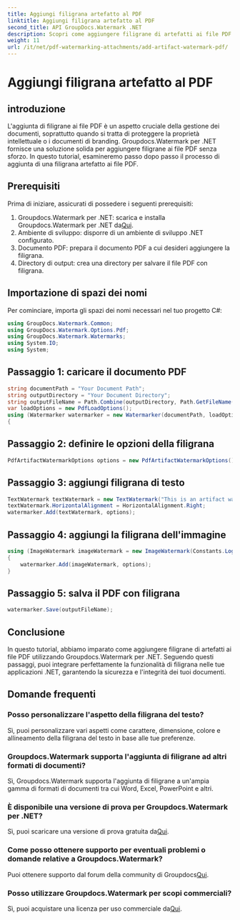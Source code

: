 ```yaml
---
title: Aggiungi filigrana artefatto al PDF
linktitle: Aggiungi filigrana artefatto al PDF
second_title: API GroupDocs.Watermark .NET
description: Scopri come aggiungere filigrane di artefatti ai file PDF senza sforzo utilizzando Groupdocs.Watermark per .NET. Proteggi i tuoi documenti con facilità.
weight: 11
url: /it/net/pdf-watermarking-attachments/add-artifact-watermark-pdf/
---
```


# Aggiungi filigrana artefatto al PDF

## introduzione
L'aggiunta di filigrane ai file PDF è un aspetto cruciale della gestione dei documenti, soprattutto quando si tratta di proteggere la proprietà intellettuale o i documenti di branding. Groupdocs.Watermark per .NET fornisce una soluzione solida per aggiungere filigrane ai file PDF senza sforzo. In questo tutorial, esamineremo passo dopo passo il processo di aggiunta di una filigrana artefatto ai file PDF.
## Prerequisiti
Prima di iniziare, assicurati di possedere i seguenti prerequisiti:
1.  Groupdocs.Watermark per .NET: scarica e installa Groupdocs.Watermark per .NET da[Qui](https://releases.groupdocs.com/Watermark/net/).
2. Ambiente di sviluppo: disporre di un ambiente di sviluppo .NET configurato.
3. Documento PDF: prepara il documento PDF a cui desideri aggiungere la filigrana.
4. Directory di output: crea una directory per salvare il file PDF con filigrana.

## Importazione di spazi dei nomi
Per cominciare, importa gli spazi dei nomi necessari nel tuo progetto C#:
```csharp
using GroupDocs.Watermark.Common;
using GroupDocs.Watermark.Options.Pdf;
using GroupDocs.Watermark.Watermarks;
using System.IO;
using System;
```
## Passaggio 1: caricare il documento PDF
```csharp
string documentPath = "Your Document Path";
string outputDirectory = "Your Document Directory";
string outputFileName = Path.Combine(outputDirectory, Path.GetFileName(documentPath));
var loadOptions = new PdfLoadOptions();
using (Watermarker watermarker = new Watermarker(documentPath, loadOptions))
{
```
## Passaggio 2: definire le opzioni della filigrana
```csharp
PdfArtifactWatermarkOptions options = new PdfArtifactWatermarkOptions();
```
## Passaggio 3: aggiungi filigrana di testo
```csharp
TextWatermark textWatermark = new TextWatermark("This is an artifact watermark", new Font("Arial", 8));
textWatermark.HorizontalAlignment = HorizontalAlignment.Right;
watermarker.Add(textWatermark, options);
```
## Passaggio 4: aggiungi la filigrana dell'immagine
```csharp
using (ImageWatermark imageWatermark = new ImageWatermark(Constants.LogoBmp))
{
    watermarker.Add(imageWatermark, options);
}
```
## Passaggio 5: salva il PDF con filigrana
```csharp
watermarker.Save(outputFileName);
```

## Conclusione
In questo tutorial, abbiamo imparato come aggiungere filigrane di artefatti ai file PDF utilizzando Groupdocs.Watermark per .NET. Seguendo questi passaggi, puoi integrare perfettamente la funzionalità di filigrana nelle tue applicazioni .NET, garantendo la sicurezza e l'integrità dei tuoi documenti.
## Domande frequenti
### Posso personalizzare l'aspetto della filigrana del testo?
Sì, puoi personalizzare vari aspetti come carattere, dimensione, colore e allineamento della filigrana del testo in base alle tue preferenze.
### Groupdocs.Watermark supporta l'aggiunta di filigrane ad altri formati di documenti?
Sì, Groupdocs.Watermark supporta l'aggiunta di filigrane a un'ampia gamma di formati di documenti tra cui Word, Excel, PowerPoint e altri.
### È disponibile una versione di prova per Groupdocs.Watermark per .NET?
 Sì, puoi scaricare una versione di prova gratuita da[Qui](https://releases.groupdocs.com/).
### Come posso ottenere supporto per eventuali problemi o domande relative a Groupdocs.Watermark?
 Puoi ottenere supporto dal forum della community di Groupdocs[Qui](https://forum.groupdocs.com/c/watermark/19).
### Posso utilizzare Groupdocs.Watermark per scopi commerciali?
Sì, puoi acquistare una licenza per uso commerciale da[Qui](https://purchase.groupdocs.com/buy).